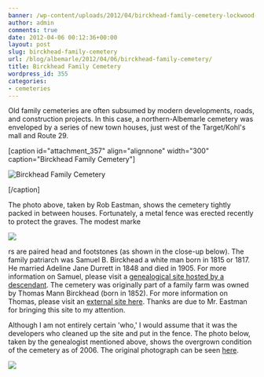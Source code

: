 ```yaml
---
banner: /wp-content/uploads/2012/04/birckhead-family-cemetery-lockwood-drive-300x170.jpg
author: admin
comments: true
date: 2012-04-06 00:12:36+00:00
layout: post
slug: birckhead-family-cemetery
url: /blog/albemarle/2012/04/06/birckhead-family-cemetery/
title: Birckhead Family Cemetery
wordpress_id: 355
categories:
- cemeteries
---
```


Old family cemeteries are often subsumed by modern developments, roads, and construction projects. In this case, a northern-Albemarle cemetery was enveloped by a series of new town houses, just west of the Target/Kohl's mall and Route 29.

[caption id="attachment_357" align="alignnone" width="300" caption="Birckhead Family Cemetery"]

![Birckhead Family Cemetery](/wp-content/uploads/2012/04/birckhead-family-cemetery-lockwood-drive-300x170.jpg)

[/caption]

The photo above, taken by Rob Eastman, shows the cemetery tightly packed in between houses. Fortunately, a metal fence was erected recently to protect the graves. The modest marke

![](/wp-content/uploads/2012/04/birckhead_hdstes-240x300.jpg)

rs are paired head and footstones (as shown in the close-up below). The family patriarch was Samuel B. Birckhead a white man born in 1815 or 1817. He married Adeline Jane Durrett in 1848 and died in 1905. For more information on Samuel, please visit a [genealogical site hosted by a descendant](http://freepages.genealogy.rootsweb.ancestry.com/~stevestevens/all/12649.htm). The cemetery was originally part of a family farm was owned by Thomas Mann Birckhead (born in 1852). For more information on Thomas, please visit an [external site here](http://freepages.genealogy.rootsweb.ancestry.com/~stevestevens/all/12561.htm). Thanks are due to Mr. Eastman for bringing this site to my attention.

Although I am not entirely certain 'who,' I would assume that it was the  developers who cleaned up the site and put in the fence. The photo  below, taken by the genealogist mentioned above, shows the overgrown  condition of the cemetery as of 2006. The original photograph can be seen [here](http://freepages.genealogy.rootsweb.ancestry.com/~stevestevens/all/12649_1_samuel_birckhead_grave.jpg). 

![](/wp-content/uploads/2012/04/birckhead_grave-300x164.jpg)


